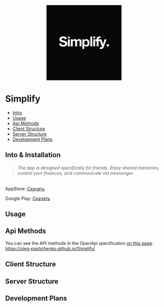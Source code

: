 <div align="center">
  <img src=./docs/logo.jpeg >
</div>

# Simplify

- [Intro](#intro)
- [Usage](#usage)
- [Api Methods](#Api-Methods)
- [Client Structure](#Client-Structure)
- [Server Structure](#Server-Structure)
- [Development Plans](#Development-Plans)

## Into & Installation
> ###### The app is designed specifically for friends. Enjoy shared memories, control your finances, and communicate via messenger.

AppStore: [Скачать](https://www.google.com)

Google Play: [Скачать](https://www.google.com)
## Usage

## Api Methods
You can see the API methods in the OpenApi specification [on this page](https://oleg-pashchenko.github.io/Simplify/).
https://oleg-pashchenko.github.io/Simplify/

## Client Structure

## Server Structure

## Development Plans
